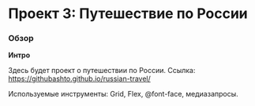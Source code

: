 # Проект 3: Путешествие по России

### Обзор
**Интро**

Здесь будет проект о путешествии по России.
Ссылка: https://githubashto.github.io/russian-travel/

Используемые инструменты: Grid, Flex, @font-face, медиазапросы.
